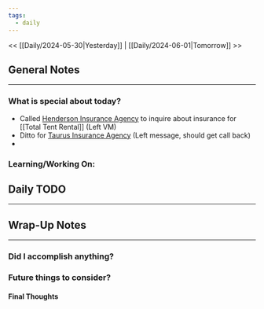 ```yaml
---
tags:
  - daily
---
```

<< [[Daily/2024-05-30|Yesterday]] |  [[Daily/2024-06-01|Tomorrow]] >>

## General Notes
---
### What is special about today?
- Called [Henderson Insurance Agency](https://www.hendersoninsagency.com/contact) to inquire about insurance for [[Total Tent Rental]] (Left VM)
- Ditto for [Taurus Insurance Agency](https://www.taurusinsuranceagency.net/small-business-insurance) (Left message, should get call back)
- 

### Learning/Working On:



## Daily TODO
---




## Wrap-Up Notes
---
### Did I accomplish anything?
### Future things to consider?
#### Final Thoughts

